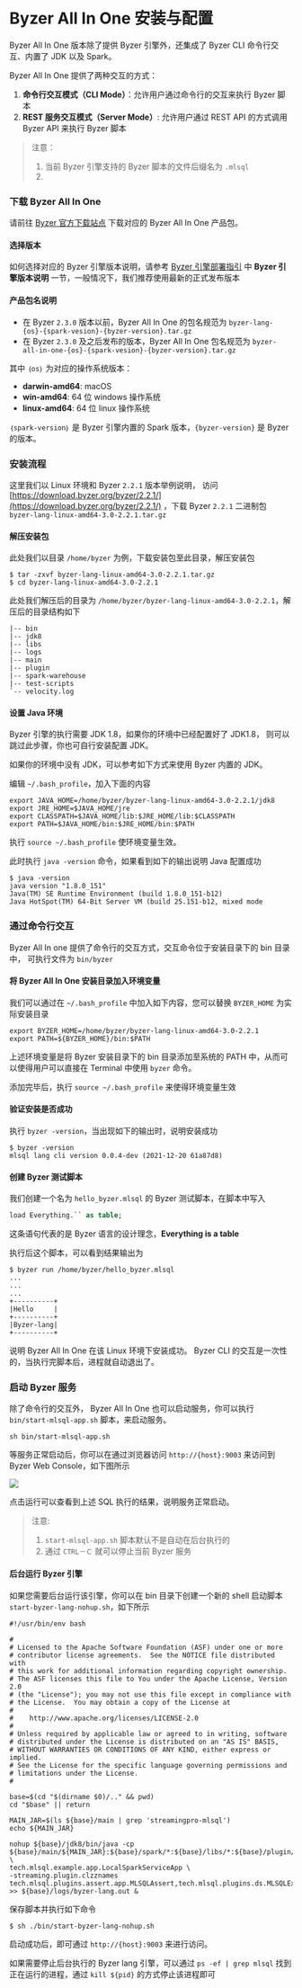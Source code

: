 # Byzer All In One 安装与配置

Byzer All In One 版本除了提供 Byzer 引擎外，还集成了 Byzer CLI 命令行交互、内置了 JDK 以及 Spark。


Byzer All In One 提供了两种交互的方式：
1. **命令行交互模式（CLI Mode）**：允许用户通过命令行的交互来执行 Byzer 脚本
2. **REST 服务交互模式（Server Mode）**: 允许用户通过 REST API 的方式调用 Byzer API 来执行 Byzer 脚本

> 注意：
> 1. 当前 Byzer 引擎支持的 Byzer 脚本的文件后缀名为 `.mlsql`
> 2. 

### 下载 Byzer All In One

请前往 [Byzer 官方下载站点](https://download.byzer.org/byzer/) 下载对应的 Byzer All In One 产品包。

#### 选择版本
如何选择对应的 Byzer 引擎版本说明，请参考 [Byzer 引擎部署指引](/byzer-lang/zh-cn/installation/README.md) 中 **Byzer 引擎版本说明** 一节，一般情况下，我们推荐使用最新的正式发布版本

#### 产品包名说明

- 在 Byzer `2.3.0` 版本以前，Byzer All In One 的包名规范为 `byzer-lang-{os}-{spark-vesion}-{byzer-version}.tar.gz`
- 在 Byzer `2.3.0` 及之后发布的版本，Byzer All In One 包名规范为 `byzer-all-in-one-{os}-{spark-vesion}-{byzer-version}.tar.gz`

其中 `｛os｝` 为对应的操作系统版本：
- **darwin-amd64**: macOS
- **win-amd64**: 64 位 windows 操作系统
- **linux-amd64**: 64 位 linux 操作系统

`｛spark-version｝` 是 Byzer 引擎内置的 Spark 版本，`{byzer-version}` 是 Byzer 的版本。


### 安装流程

这里我们以 Linux 环境和 Byzer `2.2.1` 版本举例说明， 访问 [https://download.byzer.org/byzer/2.2.1/](https://download.byzer.org/byzer/2.2.1/) ，下载 Byzer `2.2.1` 二进制包 `byzer-lang-linux-amd64-3.0-2.2.1.tar.gz` 

#### 解压安装包

此处我们以目录 `/home/byzer` 为例，下载安装包至此目录，解压安装包

```shell
$ tar -zxvf byzer-lang-linux-amd64-3.0-2.2.1.tar.gz 
$ cd byzer-lang-linux-amd64-3.0-2.2.1
```
此处我们解压后的目录为 `/home/byzer/byzer-lang-linux-amd64-3.0-2.2.1`，解压后的目录结构如下

```
|-- bin
|-- jdk8
|-- libs
|-- logs
|-- main
|-- plugin
|-- spark-warehouse
|-- test-scripts
`-- velocity.log
```


#### 设置 Java 环境
Byzer 引擎的执行需要 JDK 1.8，如果你的环境中已经配置好了 JDK1.8， 则可以跳过此步骤，你也可自行安装配置 JDK。

如果你的环境中没有 JDK，可以参考如下方式来使用 Byzer 内置的 JDK。

编辑 `~/.bash_profile`，加入下面的内容

```shell
export JAVA_HOME=/home/byzer/byzer-lang-linux-amd64-3.0-2.2.1/jdk8
export JRE_HOME=$JAVA_HOME/jre
export CLASSPATH=$JAVA_HOME/lib:$JRE_HOME/lib:$CLASSPATH
export PATH=$JAVA_HOME/bin:$JRE_HOME/bin:$PATH
```
执行 `source ~/.bash_profile` 使环境变量生效。

此时执行 `java -version` 命令，如果看到如下的输出说明 Java 配置成功

```shell
$ java -version
java version "1.8.0_151"
Java(TM) SE Runtime Environment (build 1.8.0_151-b12)
Java HotSpot(TM) 64-Bit Server VM (build 25.151-b12, mixed mode
```

### 通过命令行交互

Byzer All In one 提供了命令行的交互方式，交互命令位于安装目录下的 bin 目录中， 可执行文件为 `bin/byzer`

#### 将 Byzer All In One 安装目录加入环境变量

我们可以通过在 `~/.bash_profile` 中加入如下内容，您可以替换 `BYZER_HOME` 为实际安装目录

```shell
export BYZER_HOME=/home/byzer/byzer-lang-linux-amd64-3.0-2.2.1
export PATH=${BYZER_HOME}/bin:$PATH
```

上述环境变量是将 Byzer 安装目录下的 bin 目录添加至系统的 PATH 中，从而可以使得用户可以直接在 Terminal 中使用 `byzer` 命令。

添加完毕后，执行 `source ~/.bash_profile` 来使得环境变量生效

#### 验证安装是否成功

执行 `byzer -version`，当出现如下的输出时，说明安装成功

```shell
$ byzer -version
mlsql lang cli version 0.0.4-dev (2021-12-20 61a87d8)
```

#### 创建 Byzer 测试脚本

我们创建一个名为 `hello_byzer.mlsql` 的 Byzer 测试脚本，在脚本中写入

```sql
load Everything.`` as table;
```
这条语句代表的是 Byzer 语言的设计理念，**Everything is a table**

执行后这个脚本，可以看到结果输出为

```shell
$ byzer run /home/byzer/hello_byzer.mlsql
...
...
...
+----------+
|Hello     |
+----------+
|Byzer-lang|
+----------+

```
说明 Byzer All In One 在该 Linux 环境下安装成功。 Byzer CLI 的交互是一次性的，当执行完脚本后，进程就自动退出了。

### 启动 Byzer 服务

除了命令行的交互外， Byzer All In One 也可以启动服务，你可以执行 `bin/start-mlsql-app.sh` 脚本，来启动服务。

```shell
sh bin/start-mlsql-app.sh
```

等服务正常启动后，你可以在通过浏览器访问 `http://{host}:9003` 来访问到 Byzer Web Console，如下图所示

![](images/console.png)

点击运行可以查看到上述 SQL 执行的结果，说明服务正常启动。

> 注意:
> 1. `start-mlsql-app.sh` 脚本默认不是自动在后台执行的
> 2. 通过 `CTRL－Ｃ` 就可以停止当前 Byzer 服务

#### 后台运行 Byzer 引擎

如果您需要后台运行该引擎，你可以在 bin 目录下创建一个新的 shell 启动脚本 `start-byzer-lang-nohup.sh`，如下所示

```shell
#!/usr/bin/env bash

#
# Licensed to the Apache Software Foundation (ASF) under one or more
# contributor license agreements.  See the NOTICE file distributed with
# this work for additional information regarding copyright ownership.
# The ASF licenses this file to You under the Apache License, Version 2.0
# (the "License"); you may not use this file except in compliance with
# the License.  You may obtain a copy of the License at
#
#    http://www.apache.org/licenses/LICENSE-2.0
#
# Unless required by applicable law or agreed to in writing, software
# distributed under the License is distributed on an "AS IS" BASIS,
# WITHOUT WARRANTIES OR CONDITIONS OF ANY KIND, either express or implied.
# See the License for the specific language governing permissions and
# limitations under the License.
#

base=$(cd "$(dirname $0)/.." && pwd)
cd "$base" || return

MAIN_JAR=$(ls ${base}/main | grep 'streamingpro-mlsql')
echo ${MAIN_JAR}

nohup ${base}/jdk8/bin/java -cp ${base}/main/${MAIN_JAR}:${base}/spark/*:${base}/libs/*:${base}/plugin/* \
tech.mlsql.example.app.LocalSparkServiceApp \
-streaming.plugin.clzznames tech.mlsql.plugins.assert.app.MLSQLAssert,tech.mlsql.plugins.ds.MLSQLExcelApp >> ${base}/logs/byzer-lang.out &
```

保存脚本并执行如下命令

```shell
$ sh ./bin/start-byzer-lang-nohup.sh
```

启动成功后，即可通过 `http://{host}:9003` 来进行访问。

如果需要停止后台执行的 Byzer lang 引擎，可以通过 `ps -ef | grep mlsql` 找到正在运行的进程，通过 `kill ${pid}` 的方式停止该进程即可
